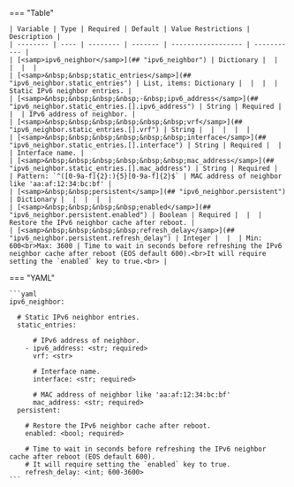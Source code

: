 <!--
  ~ Copyright (c) 2024 Arista Networks, Inc.
  ~ Use of this source code is governed by the Apache License 2.0
  ~ that can be found in the LICENSE file.
  -->
=== "Table"

    | Variable | Type | Required | Default | Value Restrictions | Description |
    | -------- | ---- | -------- | ------- | ------------------ | ----------- |
    | [<samp>ipv6_neighbor</samp>](## "ipv6_neighbor") | Dictionary |  |  |  |  |
    | [<samp>&nbsp;&nbsp;static_entries</samp>](## "ipv6_neighbor.static_entries") | List, items: Dictionary |  |  |  | Static IPv6 neighbor entries. |
    | [<samp>&nbsp;&nbsp;&nbsp;&nbsp;-&nbsp;ipv6_address</samp>](## "ipv6_neighbor.static_entries.[].ipv6_address") | String | Required |  |  | IPv6 address of neighbor. |
    | [<samp>&nbsp;&nbsp;&nbsp;&nbsp;&nbsp;&nbsp;vrf</samp>](## "ipv6_neighbor.static_entries.[].vrf") | String |  |  |  |  |
    | [<samp>&nbsp;&nbsp;&nbsp;&nbsp;&nbsp;&nbsp;interface</samp>](## "ipv6_neighbor.static_entries.[].interface") | String | Required |  |  | Interface name. |
    | [<samp>&nbsp;&nbsp;&nbsp;&nbsp;&nbsp;&nbsp;mac_address</samp>](## "ipv6_neighbor.static_entries.[].mac_address") | String | Required |  | Pattern: `^([0-9a-f]{2}:){5}[0-9a-f]{2}$` | MAC address of neighbor like 'aa:af:12:34:bc:bf' |
    | [<samp>&nbsp;&nbsp;persistent</samp>](## "ipv6_neighbor.persistent") | Dictionary |  |  |  |  |
    | [<samp>&nbsp;&nbsp;&nbsp;&nbsp;enabled</samp>](## "ipv6_neighbor.persistent.enabled") | Boolean | Required |  |  | Restore the IPv6 neighbor cache after reboot. |
    | [<samp>&nbsp;&nbsp;&nbsp;&nbsp;refresh_delay</samp>](## "ipv6_neighbor.persistent.refresh_delay") | Integer |  |  | Min: 600<br>Max: 3600 | Time to wait in seconds before refreshing the IPv6 neighbor cache after reboot (EOS default 600).<br>It will require setting the `enabled` key to true.<br> |

=== "YAML"

    ```yaml
    ipv6_neighbor:

      # Static IPv6 neighbor entries.
      static_entries:

          # IPv6 address of neighbor.
        - ipv6_address: <str; required>
          vrf: <str>

          # Interface name.
          interface: <str; required>

          # MAC address of neighbor like 'aa:af:12:34:bc:bf'
          mac_address: <str; required>
      persistent:

        # Restore the IPv6 neighbor cache after reboot.
        enabled: <bool; required>

        # Time to wait in seconds before refreshing the IPv6 neighbor cache after reboot (EOS default 600).
        # It will require setting the `enabled` key to true.
        refresh_delay: <int; 600-3600>
    ```
